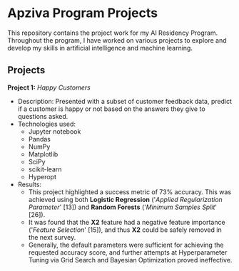 # Apziva Program Projects

This repository contains the project work for my AI Residency Program. Throughout the program, I have worked on various projects to explore and develop my skills in artificial intelligence and machine learning.

## Projects
**Project 1:** *Happy Customers*

- Description: Presented with a subset of customer feedback data, predict if a customer is happy or not based on the answers they give to questions asked.
- Technologies used: 
    - Jupyter notebook 
    - Pandas
    - NumPy
    - Matplotlib
    - SciPy
    - scikit-learn
    - Hyperopt
- Results: 
    - This project highlighted a success metric of 73% accuracy. This was achieved using both **Logistic Regression** ('*Applied Regularization Parameter*' [13]) and **Random Forests** ('*Minimum Samples Split*' [26]).
    - It was found that the **X2** feature had a negative feature importance ('*Feature Selection*' [15]), and thus **X2** could be safely removed in the next survey.
    - Generally, the default parameters were sufficient for achieving the requested accuracy score, and further attempts at Hyperparameter Tuning via Grid Search and Bayesian Optimization proved ineffective.

